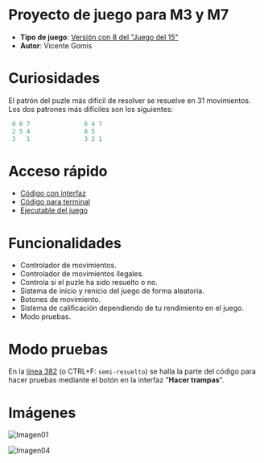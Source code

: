 # Proyecto de juego para M3 y M7
- **Tipo de juego**: [Versión con 8 del "Juego del 15"](https://es.wikipedia.org/wiki/Juego_del_15)
- **Autor**: Vicente Gomis

# Curiosidades
El patrón del puzle más difícil de resolver se resuelve en 31 movimientos. Los dos patrones más difíciles son los siguientes:
```java
 8 6 7               6 4 7
 2 5 4               8 5  
 3   1               3 2 1
```



# Acceso rápido
- [Código con interfaz](https://github.com/M5Gomis/Juego01_M3-M7/blob/master/Puzle/src/Puzle.java)
- [Código para terminal](https://github.com/M5Gomis/Juego01_M3-M7/blob/master/Puzle.java)
- [Ejecutable del juego](https://github.com/M5Gomis/Juego01_M3-M7/blob/master/Puzle.jar)

# Funcionalidades
- Controlador de movimientos.
- Controlador de movimientos ilegales.
- Controla si el puzle ha sido resuelto o no.
- Sistema de inicio y renicio del juego de forma aleatoria.
- Botones de movimiento.
- Sistema de calificación dependiendo de tu rendimiento en el juego.
- Modo pruebas.


# Modo pruebas
En la [línea 382](https://github.com/M5Gomis/Juego01_M3-M7/blob/5d212d5f5631b9c42f9a1029c0a562f635c793b2/Puzle/src/Puzle.java#L382) (o CTRL+F: `semi-resuelto`) se halla la parte del código para hacer pruebas mediante el botón en la interfaz "**Hacer trampas**".

# Imágenes
![Imagen01](https://i.imgur.com/v128qNR.png)

![Imagen04](https://i.imgur.com/9NDT0Wq.pngg)
